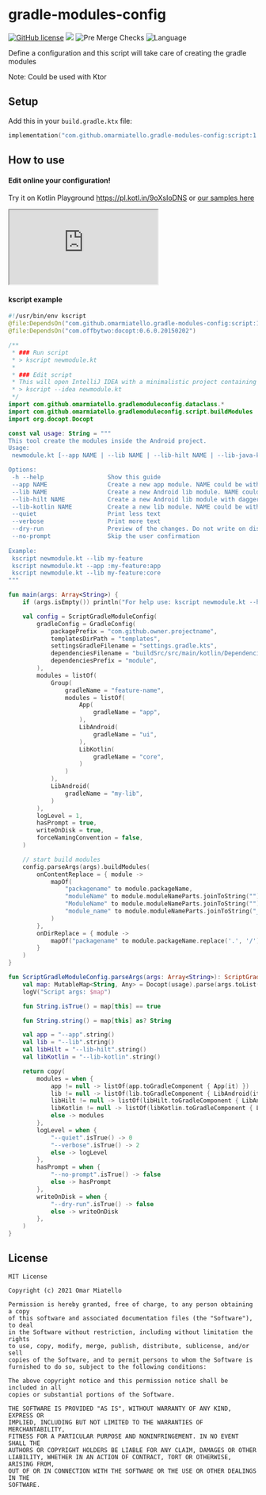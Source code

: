 # gradle-modules-config

[![GitHub license](https://img.shields.io/github/license/omarmiatello/gradle-modules-config)](LICENSE)
[![](https://img.shields.io/maven-central/v/com.github.omarmiatello.gradle-modules-config/script)](https://search.maven.org/search?q=g:com.github.omarmiatello.gradle-modules-config)
![Pre Merge Checks](https://github.com/omarmiatello/gradle-modules-config/workflows/Pre%20Merge%20Checks/badge.svg)
![Language](https://img.shields.io/github/languages/top/omarmiatello/gradle-modules-config?color=blue&logo=kotlin)


Define a configuration and this script will take care of creating the gradle modules

Note: Could be used with Ktor

## Setup

Add this in your `build.gradle.ktx` file:
```kotlin
implementation("com.github.omarmiatello.gradle-modules-config:script:1.0.2")
```

## How to use

#### Edit online your configuration!

Try it on Kotlin Playground https://pl.kotl.in/9oXsIoDNS or [our samples here](https://omarmiatello.github.io/gradle-modules-config/config_online.html)

<iframe src="https://pl.kotl.in/bEJDWFCw6?from=17&to=48&"></iframe>

#### kscript example

```kotlin
#!/usr/bin/env kscript
@file:DependsOn("com.github.omarmiatello.gradle-modules-config:script:1.0.2")
@file:DependsOn("com.offbytwo:docopt:0.6.0.20150202")

/**
 * ### Run script
 * > kscript newmodule.kt
 *
 * ### Edit script
 * This will open IntelliJ IDEA with a minimalistic project containing just your script and a generated gradle.build file
 * > kscript --idea newmodule.kt
 */
import com.github.omarmiatello.gradlemoduleconfig.dataclass.*
import com.github.omarmiatello.gradlemoduleconfig.script.buildModules
import org.docopt.Docopt

const val usage: String = """
This tool create the modules inside the Android project.
Usage:
 newmodule.kt [--app NAME | --lib NAME | --lib-hilt NAME | --lib-java-kotlin NAME] [--quiet | --verbose] [--dry-run] [--no-prompt]

Options:
 -h --help                  Show this guide
 --app NAME                 Create a new app module. NAME could be without colon like 'my-app' or with colon like ':my-feature:app'
 --lib NAME                 Create a new Android lib module. NAME could be without colon like 'my-lib' or with colon like ':my-feature:core'
 --lib-hilt NAME            Create a new Android lib module with dagger. NAME could be without colon like 'my-lib' or with colon like ':my-feature:domain'
 --lib-kotlin NAME          Create a new lib module. NAME could be without colon like 'my-lib' or with colon like ':my-feature:core'
 --quiet                    Print less text
 --verbose                  Print more text
 --dry-run                  Preview of the changes. Do not write on disk.
 --no-prompt                Skip the user confirmation
 
Example:
 kscript newmodule.kt --lib my-feature
 kscript newmodule.kt --app :my-feature:app
 kscript newmodule.kt --lib my-feature:core
"""

fun main(args: Array<String>) {
    if (args.isEmpty()) println("For help use: kscript newmodule.kt --help")

    val config = ScriptGradleModuleConfig(
        gradleConfig = GradleConfig(
            packagePrefix = "com.github.owner.projectname",
            templatesDirPath = "templates",
            settingsGradleFilename = "settings.gradle.kts",
            dependenciesFilename = "buildSrc/src/main/kotlin/Dependencies.kt",
            dependenciesPrefix = "module",
        ),
        modules = listOf(
            Group(
                gradleName = "feature-name",
                modules = listOf(
                    App(
                        gradleName = "app",
                    ),
                    LibAndroid(
                        gradleName = "ui",
                    ),
                    LibKotlin(
                        gradleName = "core",
                    )
                )
            ),
            LibAndroid(
                gradleName = "my-lib",
            )
        ),
        logLevel = 1,
        hasPrompt = true,
        writeOnDisk = true,
        forceNamingConvention = false,
    )

    // start build modules
    config.parseArgs(args).buildModules(
        onContentReplace = { module ->
            mapOf(
                "packagename" to module.packageName,
                "moduleName" to module.moduleNameParts.joinToString("") { it.capitalize() }.decapitalize(),
                "ModuleName" to module.moduleNameParts.joinToString("") { it.capitalize() },
                "module_name" to module.moduleNameParts.joinToString("_")
            )
        },
        onDirReplace = { module ->
            mapOf("packagename" to module.packageName.replace('.', '/'))
        }
    )
}

fun ScriptGradleModuleConfig.parseArgs(args: Array<String>): ScriptGradleModuleConfig {
    val map: MutableMap<String, Any> = Docopt(usage).parse(args.toList())
    logV("Script args: $map")

    fun String.isTrue() = map[this] == true

    fun String.string() = map[this] as? String

    val app = "--app".string()
    val lib = "--lib".string()
    val libHilt = "--lib-hilt".string()
    val libKotlin = "--lib-kotlin".string()

    return copy(
        modules = when {
            app != null -> listOf(app.toGradleComponent { App(it) })
            lib != null -> listOf(lib.toGradleComponent { LibAndroid(it) })
            libHilt != null -> listOf(libHilt.toGradleComponent { LibAndroid(it, templateName = "lib-hilt") })
            libKotlin != null -> listOf(libKotlin.toGradleComponent { LibKotlin(it) })
            else -> modules
        },
        logLevel = when {
            "--quiet".isTrue() -> 0
            "--verbose".isTrue() -> 2
            else -> logLevel
        },
        hasPrompt = when {
            "--no-prompt".isTrue() -> false
            else -> hasPrompt
        },
        writeOnDisk = when {
            "--dry-run".isTrue() -> false
            else -> writeOnDisk
        },
    )
}
```


## License

```
MIT License

Copyright (c) 2021 Omar Miatello

Permission is hereby granted, free of charge, to any person obtaining a copy
of this software and associated documentation files (the "Software"), to deal
in the Software without restriction, including without limitation the rights
to use, copy, modify, merge, publish, distribute, sublicense, and/or sell
copies of the Software, and to permit persons to whom the Software is
furnished to do so, subject to the following conditions:

The above copyright notice and this permission notice shall be included in all
copies or substantial portions of the Software.

THE SOFTWARE IS PROVIDED "AS IS", WITHOUT WARRANTY OF ANY KIND, EXPRESS OR
IMPLIED, INCLUDING BUT NOT LIMITED TO THE WARRANTIES OF MERCHANTABILITY,
FITNESS FOR A PARTICULAR PURPOSE AND NONINFRINGEMENT. IN NO EVENT SHALL THE
AUTHORS OR COPYRIGHT HOLDERS BE LIABLE FOR ANY CLAIM, DAMAGES OR OTHER
LIABILITY, WHETHER IN AN ACTION OF CONTRACT, TORT OR OTHERWISE, ARISING FROM,
OUT OF OR IN CONNECTION WITH THE SOFTWARE OR THE USE OR OTHER DEALINGS IN THE
SOFTWARE.
```
